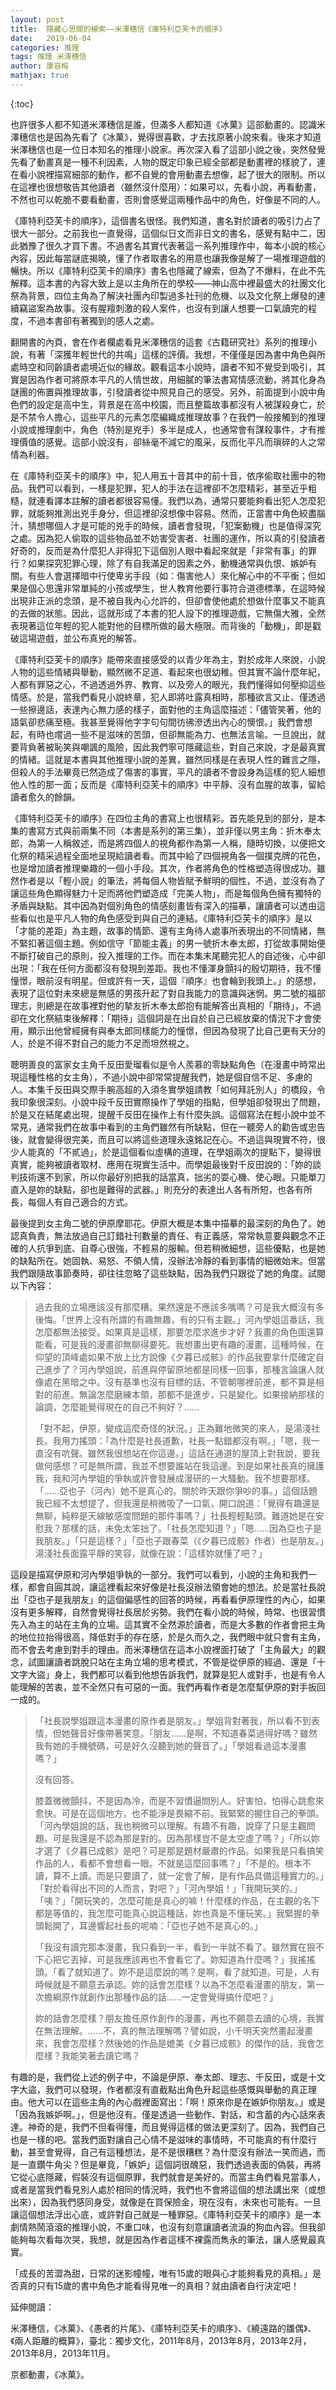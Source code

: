 ```yaml
---
layout: post
title:  隱藏心思間的線索——米澤穗信《庫特利亞芙卡的順序》
date:   2019-06-04
categories: 推理
tags: 推理 米澤穗信 
author: 康容榕
mathjax: true
---
```


{:toc}

也許很多人都不知道米澤穗信是誰，但滿多人都知道《冰菓》這部動畫的。認識米澤穗信也是因為先看了《冰菓》，覺得很喜歡，才去找原著小說來看。後來才知道米澤穗信也是一位日本知名的推理小說家。再次深入看了這部小說之後，突然發覺先看了動畫真是一種不利因素，人物的既定印象已經全部都是動畫裡的樣貌了，連在看小說裡描寫細部的動作，都不自覺的會用動畫去想像，起了很大的限制。所以在這裡也很想敬告其他讀者（雖然沒什麼用）：如果可以，先看小說，再看動畫，不然也可以乾脆不要看動畫，否則會感覺這兩種作品中的角色，好像是不同的人。<!--more-->

《庫特利亞芙卡的順序》，這個書名很怪。我們知道，書名對於讀者的吸引力占了很大一部分。之前我也一直覺得，這個似日文而非日文的書名，感覺有點中二，因此猶豫了很久才買下書。不過書名其實代表著這一系列推理作中，每本小說的核心內容，因此每當謎底揭曉，懂了作者取書名的用意也讓我像是解了一場推理遊戲的暢快。所以《庫特利亞芙卡的順序》書名也隱藏了線索，但為了不爆料，在此不先解釋。這本書的內容大致上是以主角所在的學校——神山高中裡最盛大的社團文化祭為背景，四位主角為了解決社團內印製過多社刊的危機、以及文化祭上爆發的連續竊盜案為故事。沒有腥羶刺激的殺人案件，也沒有到讓人想要一口氣讀完的程度，不過本書卻有著獨到的感人之處。

翻開書的內頁，會在作者欄處看見米澤穗信的這套《古籍研究社》系列的推理小說，有著「深獲年輕世代的共鳴」這樣的評價。我想，不僅僅是因為書中角色與所處時空和同齡讀者處境近似的緣故。觀看這本小說時，讀者不知不覺受到吸引，其實是因為作者可將原本平凡的人情世故，用細膩的筆法書寫情感流動，將其化身為謎團的佈置與推理故事，引發讀者從中照見自己的感受。另外，前面提到小說中角色們的設定是高中生，背景是在高中校園，而且整篇故事都沒有人被謀殺身亡，於是不禁令人擔心，這些平凡的元素怎麼編織成推理故事？在我們一般接觸到的推理小說或推理劇中，角色（特別是兇手）多半是成人，也通常會有謀殺事件，才有推理價值的感覺。這部小說沒有，卻絲毫不減它的風采，反而化平凡而瑣碎的人之常情為利器。

在《庫特利亞芙卡的順序》中，犯人用五十音其中的前十音，依序偷取社團中的物品。我們可以看到，一樣是犯罪，犯人的手法在這裡卻不怎麼精彩，甚至近乎粗糙，就連看譯本註解的讀者都很容易懂。我們以為，通常只要能夠看出犯人怎麼犯罪，就能夠推測出兇手身分，但這裡卻沒想像中容易。然而，正當書中角色絞盡腦汁，猜想哪個人才是可能的兇手的時候，讀者會發現，「犯案動機」也是值得深究之處。因為犯人偷取的這些物品並不妨害受害者、社團的運作，所以真的引發讀者好奇的，反而是為什麼犯人非得犯下這個別人眼中看起來就是「非常有事」的罪行？如果探究犯罪心理，除了有自我滿足的因素之外，動機通常與仇恨、嫉妒有關。有些人會選擇暗中行使卑劣手段（如：傷害他人）來化解心中的不平衡；但如果是個心思還非常單純的小孩或學生，世人教育他要行事符合道德標準，在這時候出現非正派的念頭，是不被自我內心允許的，但卻會使他處於想做什麼事又不能真的去做的狀態。因此，這就形成了本書的犯人設下的推理遊戲，它無傷大雅，全然表現著這位年輕的犯人能對他的目標所做的最大極限。而背後的「動機」，即是戳破這場遊戲，並公布真兇的解答。

《庫特利亞芙卡的順序》能帶來直接感受的以青少年為主，對於成年人來說，小說人物的這些情緒與舉動，顯然微不足道、看起來也很幼稚。但其實不論什麼年紀，人都有罪惡之心，不過透過外界、教育、以及旁人的眼光，我們懂得如何壓抑這些情感。於是，當我們看見小說終章，犯人即將吐露真相時，那種欲言又止、僅透過一些擦邊話，表達內心無力感的樣子，面對他的主角這麼描述：「儘管笑著，他的語氣卻悲痛至極。我甚至覺得他字字句句間彷彿滲透出內心的懊恨。」我們會想起，有時也嚐過一些不是滋味的苦頭，但卻無能為力、也無法言喻。一旦說出，就要背負著被恥笑與嘲諷的風險，因此我們寧可隱藏這些，對自己來說，才是最真實的情緒。這就是本書與其他推理小說的差異，雖然同樣是在表現人性的難言之隱，但殺人的手法畢竟已然造成了傷害的事實，平凡的讀者不會設身為這樣的犯人細想他人性的那一面；反而是《庫特利亞芙卡的順序》中平靜、沒有血腥的故事，留給讀者愈久的餘韻。

   《庫特利亞芙卡的順序》在四位主角的書寫上也很精彩。首先能見到的部分，是本集的書寫方式與前兩集不同（本書是系列的第三集），並非僅以男主角：折木奉太郎，為第一人稱敘述，而是將四個人的視角都作為第一人稱，隨時切換，以便把文化祭的精采過程全面地呈現給讀者看。而其中給了四個視角各一個撲克牌的花色，也是增加讀者推理樂趣的一個小手段。其次，作者將角色的性格塑造得很成功。雖然作者是以「輕小說」的筆法，將每個人物皆賦予鮮明的個性，不過，並沒有為了讓這些角色顯得魅力十足而將他們塑造成「完美人物」，而是每個角色擁有獨特的矛盾與缺點。其中因為對個別角色的情感刻畫皆有深入的描摹，讓讀者可以透由這些看似也是平凡人物的角色感受到與自己的連結。《庫特利亞芙卡的順序》是以「才能的差距」為主題，故事的情節、還有主角待人處事所表現出的不同情緒，無不緊扣著這個主題。例如信守「節能主義」的男一號折木奉太郎，打從故事開始便不斷打破自己的原則，投入推理的工作。而在本集末尾聽完犯人的自述後，心中卻出現：「我在任何方面都沒有發現到差距。我也不懂渾身顫抖的殷切期待，我不懂憧憬，眼前沒有明星。但或許有一天，這個『順序』也會輪到我頭上。」的感想，表現了這位對未來總是無感的男孩升起了對自我能力的意識與迷惘。男二號的福部理志，則總是在故事裡對他的摯友折木奉太郎抱有能解答出真相的「期待」，不過卻在文化祭結束後解釋：「期待」這個詞是在出自於自己已經放棄的情況下才會使用，顯示出他曾經擁有與奉太郎同樣能力的憧憬，但因為發現了比自己更有天分的人，於是不得不對自己的能力不足而坦然視之。

聰明善良的富家女主角千反田愛瑠看似是令人羨慕的零缺點角色（在漫畫中時常出現這種性格的女主角），不過小說中卻常常提醒我們，她是個自信不足、多慮的人。本集千反田與交際手腕高超的入須冬實學姐請教「如何拜託別人」的橋段，令我印象很深刻。小說中段千反田實際操作了學姐的指點，但學姐卻發現出了問題，於是又在結尾處出現，提醒千反田在操作上有什麼失誤。這個寫法在輕小說中並不常見，通常我們在故事中看到的主角們雖然有所缺點，但在一聽旁人的勸告或忠告後，就會變得很完美，而且可以將這些道理永遠銘記在心。不過這與現實不符，很少人能真的「不貳過」，於是這個看似虛構的道理，在學姐兩次的提點下，變得很真實，能夠被讀者取材、應用在現實生活中。而學姐最後對千反田說的：「妳的談判技術還不到家，所以你最好別把我的話當真，拙劣的耍心機、使心眼。只能單刀直入是妳的缺點，卻也是難得的武器。」則充分的表達出人各有所短，也各有所長，每個人有自己適合的方式。

最後提到女主角二號的伊原摩耶花。伊原大概是本集中描摹的最深刻的角色了。她認真負責，無法放過自己訂錯社刊數量的責任、有正義感，常常執意要與觀念不正確的人抗爭到底、自尊心很強，不輕易的服輸。但若稍微細想，這些優點，也是她的缺點所在。她固執、易怒、不領人情，沒辦法冷靜的看到事情的細微始末。但當我們跟隨故事節奏時，卻往往忽略了這些缺點，因為我們只跟從了她的角度。試閱以下內容：

> 過去我的立場應該沒有那麼糟。果然還是不應該多嘴嗎？可是我大概沒有多後悔。「世界上沒有所謂的有趣無趣，有的只有主觀。」河內學姐這番話，我怎麼都無法接受。如果真是這樣，那要怎麼求進步才好？我畫的角色圖還算能看，可是我的漫畫卻無聊得要死。我想畫出更有趣的漫畫，這種時候，在仰望的頂峰處如果不放上比方說像《夕暮已成骸》的作品我要拿什麼確定自己進步了？河內學姐說，前進與停留原地都是同樣一回事，那種言論讓人就像處在黑暗之中。沒有基準也沒有目標的話，不管朝哪裡前進，都不算是相對的前進。無論怎麼磨練本領，那都不是進步，只是變化。如果接納那樣的論調，怎麼能覺得現在的自己不夠好？…...
>
> 「對不起，伊原，變成這麼奇怪的狀況。」正為難地微笑的來人，是湯淺社長。我用力搖頭：「為什麼是社長道歉，社長一點錯都沒有啊。」「嗯，我一直沒有吭聲。雖然我很想站在你這邊。」這話在通道的屋頂上對我說，要我做何感想？可是無所謂，我並不想要誰站在我這邊。到是如果社長真的擁護我，我和河內學姐的爭執或許會發展成漫研的ㄧ大騷動。我不想要那樣。「……亞也子（河內）她不是真心的。關於昨天跟你爭吵的事。」這個話題我已經不太想提了，但我還是稍微吸了一口氣，開口說道：「覺得有趣還是無聊，純粹是天線敏感度問題的那件事嗎？」社長輕輕點頭。難道她是在安慰我？那樣的話，未免太笨拙了。「社長怎麼知道？」「嗯……因為亞也子是我朋友。」「只是這樣？」「亞也子跟春菜（《夕暮已成骸》作者）也是朋友。」湯淺社長面露平靜的笑容，就像在說：「這樣妳就懂了吧？」

這段是描寫伊原和河內學姐爭執的一部分。我們可以看到，小說的主角和我們一樣，都會自圓其說，讓這裡看起來好像是社長沒辦法領會她的想法。於是當社長說出「亞也子是我朋友」的這個偏感性的回答的時候，再看看伊原理性的內心，如果沒有更多解釋，自然會覺得社長居於劣勢。我們在看小說的時候，時常、也很習慣先入為主的站在主角的立場。這其實不全然源於讀者，而是大多數的作者會把主角的地位拉抬得很高，降低對手的存在感，於是久而久之，我們眼中就只會有主角，而不會去考慮到對手的理由。而米澤穗信在這本小說裡面打破了「主角最大」的觀念，試圖讓讀者跳脫只站在主角立場的思考模式，不管是從伊原的經過、還是「十文字大盜」身上，我們都可以看到他想告訴我們，就算是犯人或對手，也是有令人能理解的苦衷，並不全然只有可惡的一面。我們再看作者是怎麼幫伊原的對手扳回一成的。

>「社長說學姐跟這本漫畫的原作者是朋友。」學姐背對著我，所以看不到表情，但她聲音好像帶著笑意。「朋友……是啊，不知道春菜過得好嗎？雖然我有她的手機號碼，可是好久沒聽到她的聲音了。」「學姐看過這本漫畫嗎？」
>
>沒有回答。
>
>膝蓋微微顫抖，不是因為冷，而是不習慣逼問別人。好害怕，怕得心跳愈來愈快。可是在這個地方，也不能淨是畏縮不前。我緊緊的握住自己的拳頭。「河內學姐說的話，我也稍微可以理解。有趣不有趣，說穿了只是主觀問題。可是我還是不認為那是對的。因為那樣豈不是太空虛了嗎？」「所以妳才選了《夕暮已成骸》是吧？可是那是題材嚴肅的作品。如果我是只看搞笑作品的人，看都不會想看一眼。不就是這麼回事嗎？」「不是的。根本不讀，算不上讀。而是只要讀了，就一定會了解，是有作品具備這種實力的。」「對於看得出不同的人而言，對吧？」「河內學姐！」「我開玩笑的。」「咦？」「開玩笑的，怎麼可能是真心的嘛！什麼樣的作品，在主觀的名下都是等值的，我怎麼可能真心說這種話，妳也真是不懂玩笑。」我緊握的拳頭鬆開了，耳邊響起社長的呢喃：「亞也子她不是真心的。」
>
>「我沒有讀完那本漫畫，我只看到一半，看到一半就不看了。雖然實在狠不下心把它丟掉，可是我應該再也不會看它了。妳知道為什麼嗎？」我搖搖頭。「看了就知道了。妳不是這麼說的嗎？是啊，看了就知道。可是，人有時候就是不願意去承認。妳的話會怎麼樣？以為不怎麼看漫畫的朋友，第一次擔綱原作就創作出那種作品的話……一定會覺得搞什麼吧？」
>
> 妳的話會怎麼樣？朋友擔任原作創作的漫畫，再也不願意去讀的心境，我實在無法理解。……不，真的無法理解嗎？譬如說，小千明天突然畫起漫畫來，我會怎麼樣？然後她的作品是媲美《夕暮已成骸》的傑作的話，我會怎麼樣？我能笑著去讀它嗎？

有趣的是，我們從上述的例子中，不論是伊原、奉太郎、理志、千反田，或是十文字大盜，我們可以發現，作者都沒有直截點出角色升起這些感慨與舉動的真正理由。他大可以在這些主角的內心戲裡面寫出：「啊！原來你是在嫉妒你朋友。」或是「因為我嫉妒啊。」，但是他沒有。僅是透過一些動作、對話，和含蓄的內心話來表達。神奇的是，我們不但看得懂，而且覺得這樣的做法更深刻了。因為，我們自己也是一樣的吧。當我們面對讓自己心情不是滋味的事情時，不可能真的有什麼行動，甚至會覺得，自己有這種想法，是不是很糟糕？為什麼沒有辦法一笑而過，而是一直鑽牛角尖？但是畢竟，「嫉妒」這個詞很醜惡，我們透過表面的偽裝，再將它從心底隱藏，假裝沒有這個原罪，我們就會是美好的。而當主角們看見當事人，或者是當我們看見別人處於相同的情況時，我們也不會將這個的想法講出來（或想出來），因為我們感同身受，就像是在買保險金，現在沒有，未來也可能有。一旦讓這個想法浮出心底，或許對自己就是一種罪惡。《庫特利亞芙卡的順序》是一本劇情熱鬧滾滾的推理小說，不重口味，也沒有刻意讓讀者流淚的狗血內容。但我卻能夠每次看每次哭，我想，就是因為作者這樣不裸露而雋永的筆法，讓人感覺最真實。

「成長的苦澀為甜，日常的迷影幢幢，唯有15歲的眼與心才能夠看見的真相。」是否真的只有15歲的書中角色才能看得見唯一的真相？就由讀者自行決定吧！

 

延伸閱讀：

米澤穗信，《冰菓》、《愚者的片尾》、《庫特利亞芙卡的順序》、《繞遠路的雛偶》、《兩人距離的概算》，臺北：獨步文化，2011年8月，2013年8月，2013年2月，2013年8月，2013年11月。

京都動畫，《冰菓》。